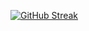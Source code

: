 
[![GitHub Streak](https://streak-stats.demolab.com?user=kleuberA&theme=blue-green&locale=pt_BR)](https://git.io/streak-stats)

<picture>
<source 
  srcset="https://github-readme-stats.vercel.app/api?username=kleuberA&show_icons=true&theme=dark"
  media="(prefers-color-scheme: dark)"
/>
</picture>
